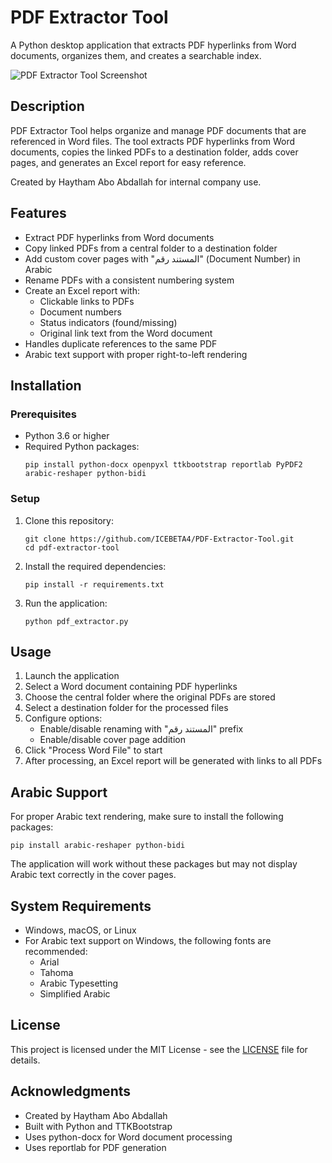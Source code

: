 # PDF Extractor Tool

A Python desktop application that extracts PDF hyperlinks from Word documents, organizes them, and creates a searchable index.

![PDF Extractor Tool Screenshot](screenshot.png)

## Description

PDF Extractor Tool helps organize and manage PDF documents that are referenced in Word files. The tool extracts PDF hyperlinks from Word documents, copies the linked PDFs to a destination folder, adds cover pages, and generates an Excel report for easy reference.

Created by Haytham Abo Abdallah for internal company use.

## Features

- Extract PDF hyperlinks from Word documents
- Copy linked PDFs from a central folder to a destination folder
- Add custom cover pages with "المستند رقم" (Document Number) in Arabic
- Rename PDFs with a consistent numbering system
- Create an Excel report with:
  - Clickable links to PDFs
  - Document numbers
  - Status indicators (found/missing)
  - Original link text from the Word document
- Handles duplicate references to the same PDF
- Arabic text support with proper right-to-left rendering

## Installation

### Prerequisites

- Python 3.6 or higher
- Required Python packages:
  ```
  pip install python-docx openpyxl ttkbootstrap reportlab PyPDF2 arabic-reshaper python-bidi
  ```

### Setup

1. Clone this repository:
   ```
   git clone https://github.com/ICEBETA4/PDF-Extractor-Tool.git
   cd pdf-extractor-tool
   ```

2. Install the required dependencies:
   ```
   pip install -r requirements.txt
   ```

3. Run the application:
   ```
   python pdf_extractor.py
   ```

## Usage

1. Launch the application
2. Select a Word document containing PDF hyperlinks
3. Choose the central folder where the original PDFs are stored
4. Select a destination folder for the processed files
5. Configure options:
   - Enable/disable renaming with "المستند رقم" prefix
   - Enable/disable cover page addition
6. Click "Process Word File" to start
7. After processing, an Excel report will be generated with links to all PDFs

## Arabic Support

For proper Arabic text rendering, make sure to install the following packages:
```
pip install arabic-reshaper python-bidi
```

The application will work without these packages but may not display Arabic text correctly in the cover pages.

## System Requirements

- Windows, macOS, or Linux
- For Arabic text support on Windows, the following fonts are recommended:
  - Arial
  - Tahoma
  - Arabic Typesetting
  - Simplified Arabic

## License

This project is licensed under the MIT License - see the [LICENSE](LICENSE) file for details.

## Acknowledgments

- Created by Haytham Abo Abdallah
- Built with Python and TTKBootstrap
- Uses python-docx for Word document processing
- Uses reportlab for PDF generation
